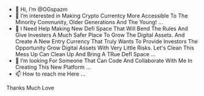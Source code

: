 - 👋 Hi, I’m @OGspazm
- 👀 I’m interested in Making Crypto Currentcy More Accessible To The Minority Community, Older Generations And The Young! ...
- 🌱 I Need Help Making New Defi Space That Will Bend The Rules And Give Investers A Much Safer Place To Grow The Digital Assets. And Create A New Entry Currency That Truly Wants To Provide Investors The Opportunity Grow Digital Assets With Very Little Risks. Let's Clean This Mess Up Can Clean Up And Bring A TRue DefI Space ...
- 💞️ I’m looking For Someone That Can Code And Collaborate With Me In Creating This New Platform ...
- 📫 How to reach me Here ...

<!---
OGspazm/OGspazm is a ✨ ONE OF A KIND ✨  because its `README.md` (this file) appears on your GitHub profile.
You can click the Preview link to take a look at your changes.
--->
Thanks Much Love
